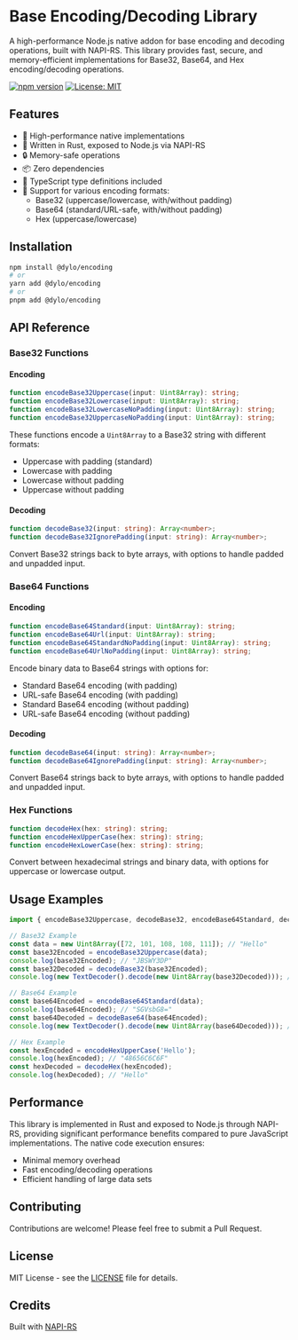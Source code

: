# Base Encoding/Decoding Library

A high-performance Node.js native addon for base encoding and decoding operations, built with NAPI-RS. This library provides fast, secure, and memory-efficient implementations for Base32, Base64, and Hex encoding/decoding operations.

[![npm version](https://badge.fury.io/js/@dylo/encoding.svg)](https://badge.fury.io/js/@dylo/encoding)
[![License: MIT](https://img.shields.io/badge/License-MIT-yellow.svg)](https://opensource.org/licenses/MIT)

## Features

- 🚀 High-performance native implementations
- 💪 Written in Rust, exposed to Node.js via NAPI-RS
- 🔒 Memory-safe operations
- 📦 Zero dependencies
- 🎯 TypeScript type definitions included
- 🔄 Support for various encoding formats:
  - Base32 (uppercase/lowercase, with/without padding)
  - Base64 (standard/URL-safe, with/without padding)
  - Hex (uppercase/lowercase)

## Installation

```bash
npm install @dylo/encoding
# or
yarn add @dylo/encoding
# or
pnpm add @dylo/encoding
```

## API Reference

### Base32 Functions

#### Encoding

```typescript
function encodeBase32Uppercase(input: Uint8Array): string;
function encodeBase32Lowercase(input: Uint8Array): string;
function encodeBase32LowercaseNoPadding(input: Uint8Array): string;
function encodeBase32UppercaseNoPadding(input: Uint8Array): string;
```

These functions encode a `Uint8Array` to a Base32 string with different formats:

- Uppercase with padding (standard)
- Lowercase with padding
- Lowercase without padding
- Uppercase without padding

#### Decoding

```typescript
function decodeBase32(input: string): Array<number>;
function decodeBase32IgnorePadding(input: string): Array<number>;
```

Convert Base32 strings back to byte arrays, with options to handle padded and unpadded input.

### Base64 Functions

#### Encoding

```typescript
function encodeBase64Standard(input: Uint8Array): string;
function encodeBase64Url(input: Uint8Array): string;
function encodeBase64StandardNoPadding(input: Uint8Array): string;
function encodeBase64UrlNoPadding(input: Uint8Array): string;
```

Encode binary data to Base64 strings with options for:

- Standard Base64 encoding (with padding)
- URL-safe Base64 encoding (with padding)
- Standard Base64 encoding (without padding)
- URL-safe Base64 encoding (without padding)

#### Decoding

```typescript
function decodeBase64(input: string): Array<number>;
function decodeBase64IgnorePadding(input: string): Array<number>;
```

Convert Base64 strings back to byte arrays, with options to handle padded and unpadded input.

### Hex Functions

```typescript
function decodeHex(hex: string): string;
function encodeHexUpperCase(hex: string): string;
function encodeHexLowerCase(hex: string): string;
```

Convert between hexadecimal strings and binary data, with options for uppercase or lowercase output.

## Usage Examples

```typescript
import { encodeBase32Uppercase, decodeBase32, encodeBase64Standard, decodeBase64, encodeHexUpperCase } from '@dylo/encoding';

// Base32 Example
const data = new Uint8Array([72, 101, 108, 108, 111]); // "Hello"
const base32Encoded = encodeBase32Uppercase(data);
console.log(base32Encoded); // "JBSWY3DP"
const base32Decoded = decodeBase32(base32Encoded);
console.log(new TextDecoder().decode(new Uint8Array(base32Decoded))); // "Hello"

// Base64 Example
const base64Encoded = encodeBase64Standard(data);
console.log(base64Encoded); // "SGVsbG8="
const base64Decoded = decodeBase64(base64Encoded);
console.log(new TextDecoder().decode(new Uint8Array(base64Decoded))); // "Hello"

// Hex Example
const hexEncoded = encodeHexUpperCase('Hello');
console.log(hexEncoded); // "48656C6C6F"
const hexDecoded = decodeHex(hexEncoded);
console.log(hexDecoded); // "Hello"
```

## Performance

This library is implemented in Rust and exposed to Node.js through NAPI-RS, providing significant performance benefits compared to pure JavaScript implementations. The native code execution ensures:

- Minimal memory overhead
- Fast encoding/decoding operations
- Efficient handling of large data sets

## Contributing

Contributions are welcome! Please feel free to submit a Pull Request.

## License

MIT License - see the [LICENSE](LICENSE) file for details.

## Credits

Built with [NAPI-RS](https://napi.rs/)
